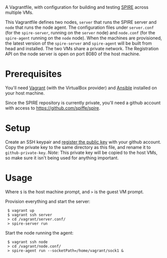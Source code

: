 A Vagrantfile, with configuration for building and testing [SPIRE](https://github.com/spiffe/spire) across multiple VMs.

This Vagrantfile defines two nodes, `server` that runs the SPIRE server and `node` that runs the node agent. The configuration files under `server.conf` (for the `spire-server`, running on the `server` node) and `node.conf` (for the `spire-agent` running on the `node` node). When the machines are provisioned, the latest version of the `spire-server` and `spire-agent` will be built from head and installed. The two VMs share a private network. The Registration API on the node server is open on port 8080 of the host machine.

# Prerequisites

You'll need [Vagrant](https://www.vagrantup.com/) (with the VirtualBox provider) and [Ansible](https://www.ansible.com/) installed on your host machine.

Since the SPIRE repository is currently private, you'll need a github account with access to https://github.com/spiffe/spire.

# Setup

Create an SSH keypair and [register the public key](https://help.github.com/articles/adding-a-new-ssh-key-to-your-github-account/) with your github account. Copy the private key to the same directory as this file, and rename it to `github-private-key`. *Note:* This private key will be copied to the host VMs, so make sure it isn't being used for anything important.

# Usage
Where `$` is the host machine prompt, and `>` is the guest VM prompt.

Provision everything and start the server:
```
 $ vagrant up
 $ vagrant ssh server
 > cd /vagrant/server.conf/
 > spire-server run
```

Start the node running the agent:
```
 $ vagrant ssh node
 > cd /vagrant/node.conf/
 > spire-agent run --socketPath=/home/vagrant/sock1 &
```